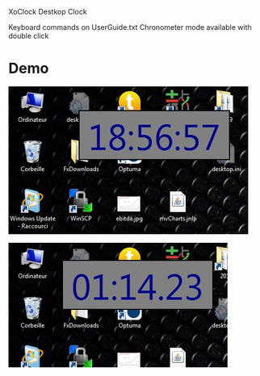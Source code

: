 XoClock Destkop Clock


Keyboard commands on UserGuide.txt
Chronometer mode available with double click


# Demo

![Time](https://github.com/tbremard/XoClock/blob/master/XoClock/ScreenShot/time.jpg "Time mode")


![Chrono](https://github.com/tbremard/XoClock/blob/master/XoClock/ScreenShot/chronometer.jpg "Chronometer mode")

